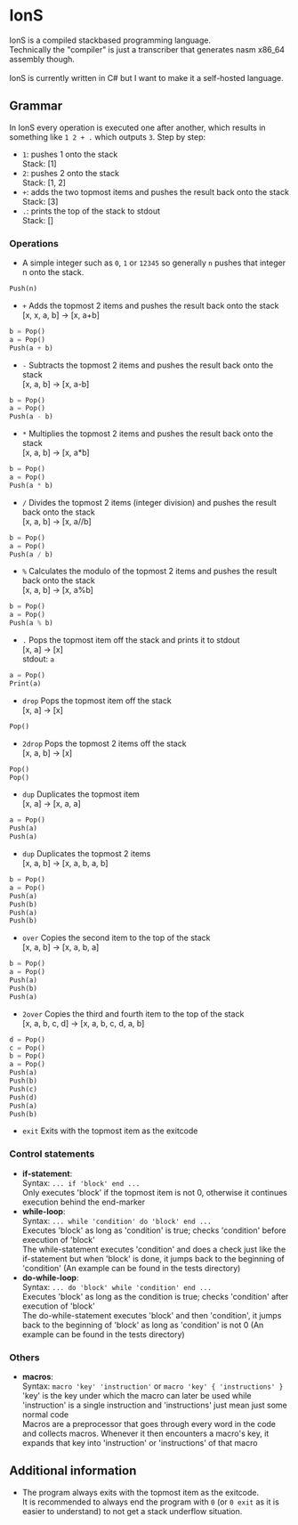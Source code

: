 # IonS
IonS is a compiled stackbased programming language.\
Technically the "compiler" is just a transcriber that generates nasm x86_64 assembly though.\
\
IonS is currently written in C# but I want to make it a self-hosted language.

## Grammar
In IonS every operation is executed one after another, which results in something like ``` 1 2 + . ``` which outputs ```3```.
Step by step:
- ```1```: pushes 1 onto the stack\
Stack: [1]
- ```2```: pushes 2 onto the stack\
Stack: [1, 2]
- ```+```: adds the two topmost items and pushes the result back onto the stack\
Stack: [3]
- ```.```: prints the top of the stack to stdout\
Stack: []
### Operations
* A simple integer such as ```0```, ```1``` or ```12345``` so generally ```n``` pushes that integer n onto the stack.
``` Python
Push(n)
```
* ```+```
Adds the topmost 2 items and pushes the result back onto the stack\
[x, x, a, b] -> [x, a+b]
``` Python
b = Pop()
a = Pop()
Push(a + b)
```
* ```-```
Subtracts the topmost 2 items and pushes the result back onto the stack\
[x, a, b] -> [x, a-b]
``` Python
b = Pop()
a = Pop()
Push(a - b)
```
* ```*```
Multiplies the topmost 2 items and pushes the result back onto the stack\
[x, a, b] -> [x, a*b]
``` Python
b = Pop()
a = Pop()
Push(a * b)
```
* ```/```
Divides the topmost 2 items (integer division) and pushes the result back onto the stack\
[x, a, b] -> [x, a//b]
``` Python
b = Pop()
a = Pop()
Push(a / b)
```
* ```%```
Calculates the modulo of the topmost 2 items and pushes the result back onto the stack\
[x, a, b] -> [x, a%b]
``` Python
b = Pop()
a = Pop()
Push(a % b)
```
* ```.```
Pops the topmost item off the stack and prints it to stdout\
[x, a] -> [x]\
stdout: ```a```
``` Python
a = Pop()
Print(a)
```
* ```drop```
Pops the topmost item off the stack\
[x, a] -> [x]
``` Python
Pop()
```
* ```2drop```
Pops the topmost 2 items off the stack\
[x, a, b] -> [x]
``` Python
Pop()
Pop()
```
* ```dup```
Duplicates the topmost item\
[x, a] -> [x, a, a]
``` Python
a = Pop()
Push(a)
Push(a)
```
* ```dup```
Duplicates the topmost 2 items\
[x, a, b] -> [x, a, b, a, b]
``` Python
b = Pop()
a = Pop()
Push(a)
Push(b)
Push(a)
Push(b)
```
* ```over```
Copies the second item to the top of the stack\
[x, a, b] -> [x, a, b, a]
``` Python
b = Pop()
a = Pop()
Push(a)
Push(b)
Push(a)
```
* ```2over```
Copies the third and fourth item to the top of the stack\
[x, a, b, c, d] -> [x, a, b, c, d, a, b]
``` Python
d = Pop()
c = Pop()
b = Pop()
a = Pop()
Push(a)
Push(b)
Push(c)
Push(d)
Push(a)
Push(b)
```
* ```exit```
Exits with the topmost item as the exitcode
### Control statements
* **if-statement**:\
Syntax: ```... if 'block' end ...```\
Only executes 'block' if the topmost item is not 0, otherwise it continues execution behind the end-marker
* **while-loop**:\
Syntax: ```... while 'condition' do 'block' end ...```\
Executes 'block' as long as 'condition' is true; checks 'condition' before execution of 'block'\
The while-statement executes 'condition' and does a check just like the if-statement but when 'block' is done, it jumps back to the beginning of 'condition' (An example can be found in the tests directory)
* **do-while-loop**:\
Syntax: ```... do 'block' while 'condition' end ...```\
Executes 'block' as long as the condition is true; checks 'condition' after execution of 'block'\
The do-while-statement executes 'block' and then 'condition', it jumps back to the beginning of 'block' as long as 'condition' is not 0 (An example can be found in the tests directory)
### Others
* **macros**:\
Syntax: ```macro 'key' 'instruction'``` or ```macro 'key' { 'instructions' }```
'key' is the key under which the macro can later be used while 'instruction' is a single instruction and 'instructions' just mean just some normal code\
Macros are a preprocessor that goes through every word in the code and collects macros. Whenever it then encounters a macro's key, it expands that key into 'instruction' or 'instructions' of that macro

## Additional information
* The program always exits with the topmost item as the exitcode.\
It is recommended to always end the program with ```0``` (or ```0 exit``` as it is easier to understand) to not get a stack underflow situation.